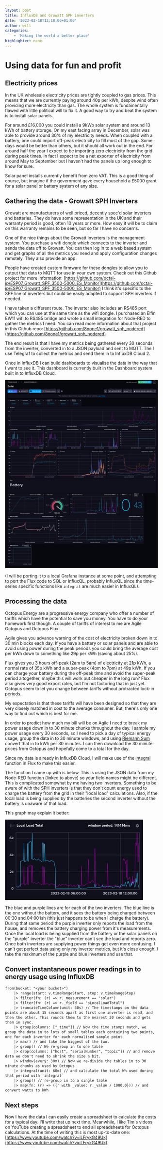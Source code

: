```yaml
---
layout: post
title: InfluxDB and Growatt SPH inverters
date: '2023-02-18T12:18:00+01:00'
author: will
categories:
    - 'Making the world a better place'
highlighter: none
---
```


# Using data for fun and profit

## Electricity prices

In the UK wholesale electricity prices are tightly coupled to gas prices.  This means that we are currently paying around 40p per kWh, despite wind often providing more electricity than gas.  The whole system is fundamentally flawed with little political will to fix it. A good way to try and beat the system is to install solar panels.

For around £16,000 you could install a 9kWp solar system and around 13 kWh of battery storage.  On my east facing array in December, solar was able to provide around 30% of my electricity needs.  When coupled with a battery, one could import off-peak electricity to fill most of the gap. Some days would be better than others, but it should all work out in the end.  For around half the year I expect to be importing zero electricity from the grid during peak times. In fact I expect to be a net exporter of electricity from around May to September but I haven't had the panels up long enough to know for sure. 

Solar panel installs currently benefit from zero VAT.  This is a good thing of course, but imagine if the government gave every household a £5000 grant for a solar panel or battery system of any size.

## Gathering the data - Growatt SPH Inverters

Growatt are manufacturers of well priced, decently spec'd solar inverters and batteries.  They do have some representation in the UK and their warranty period is good, often 10 years or more.  How easy it will be to claim on this warranty remains to be seen, but so far I have no concerns.

One of the nice things about the Growatt inverters is the management system.  You purchase a wifi dongle which connects to the inverter and sends the data off to Growatt.  You can then log in to a web based system and get graphs of all the metrics you need and apply configuration changes remotely.  They also provide an app.

People have created custom firmware for these dongles to allow you to output that data to MQTT for use in your own system.  Check out this Github project for more information:  [https://github.com/octal-ip/ESP07_Growatt_SPF_3500-5000_ES_Monitor](https://github.com/octal-ip/ESP07_Growatt_SPF_3500-5000_ES_Monitor)
I think it's specific to the SPF line of inverters but could be easily adapted to support SPH inverters if needed.

I have taken a different route.  The inverter also includes an RS485 port which you can use at the same time as the wifi dongle.  I purchased an Elfin EW11 wifi to RS485 bridge and wrote a small integration for Node-RED to gather the metrics I need.  You can read more information about that project in this Github repo:  [https://github.com/8none1/growatt_sph_nodered](https://github.com/8none1/growatt_sph_nodered)

The end result is that I have my metrics being gathered every 30 seconds from the inverter, converted in to a JSON payload and sent to MQTT.  The I use Telegraf to collect the metrics and send them in to InfluxDB Cloud 2.

Once in InfluxDB I can build dashboards to visualise the data in the way that I want to see it.  This dashboard is currently built in the Dashboard system built in to InfluxDB Cloud.

![Dashboard Screenshot](/assets/img/solar_dashboard.png)

(I will be porting it to a local Grafana instance at some point, and attempting to port the Flux code to SQL or InfluxQL, probably InfluxQL since the time-series specific functions like `integral` are much easier in InfluxQL).

## Processing the data

Octopus Energy are a progressive energy company who offer a number of tariffs which have the potential to save you money.  You have to do your homework first though.
A couple of tariffs of interest to me are Agile Octopus and Octopus Flux.

Agile gives you advance warning of the cost of electricity broken down in to 30 min blocks each day.  If you have a battery or solar panels and are able to avoid using power during the peak periods you could bring the average cost per kWh down to something like 29p per kWh (saving about 25%).

Flux gives you 3 hours off-peak (2am to 5am) of electricity at 21p kWh, a normal rate of 35p kWh and a super-peak (4pm to 7pm) at 49p kWh.  If you can charge your battery during the off-peak time and avoid the super-peak period altogether, maybe this will work out cheaper in the long run?  Flux also gives very good export rates, but I'm not factoring that in just yet.  Octopus seem to let you change between tariffs without protracted lock-in periods.

My expectation is that these tariffs will have been designed so that they are very closely matched in cost to the average consumer. But, there's only one way to find out which is best for me.

In order to predict how much my bill will be on Agile I need to break my power usage down in to 30 minute chunks throughout the day.  I sample my power usage every 30 seconds, so I need to pick a day of typical energy usage, group the data in to 30 minute windows, and using [Riemann Sum](https://en.wikipedia.org/wiki/Riemann_sum) convert that in to kWh per 30 minutes.  I can then download the 30 minute prices from Octopus and hopefully come to a total for the day.

Since my data is already in InfluxDB Cloud, I will make use of the [integral](https://docs.influxdata.com/flux/v0.x/stdlib/universe/integral/) function in Flux to make this easier.

The function I came up with is below.  This is using the JSON data from my Node-RED function (linked to above) so your field names might be different.
This is complicated somewhat by me having two inverters.  Something to be aware of with the SPH inverters is that they don't count energy used to charge the battery from the grid in their "local load" calculations.  Also, if the local load is being supplied by the batteries the second inverter without the battery is unaware of that load.

This graph may explain it better:

![Local Load Graph](/assets/img/local_load.png)

The blue and purple lines are for each of the two inverters.  The blue line is the one without the battery, and it sees the battery being charged between 00:30 and 04:00 ish (this just happens to be when I charge the battery).  During that same period the purple inverter only reports the load from the house, and removes the battery charging power from it's measurements.  Once the local load is being supplied from the battery or the solar panels on the "purple" inverter the "blue" inverter can't see the load and reports zero.
Once both inverters are supplying power things get even more confusing.
I can't get perfect data using only my inverter metrics, but it's close enough.  I take the maximum of the purple and blue inverters and use that.  

## Convert instantaneous power readings in to energy usage using InfluxDB

```
from(bucket: "<your bucket>")
    |> range(start: v.timeRangeStart, stop: v.timeRangeStop)
    |> filter(fn: (r) => r._measurement == "solar")
    |> filter(fn: (r) => r._field == "pLocalLoadTotal")
    |> truncateTimeColumn(unit: 30s) // The timestamps on the data points are about 15 seconds apart as first one inverter is read, and then the other. This rounds them to the nearest 30 seconds and gets them in sync.
    |> group(columns: ["_time"]) // Now the time stamps match, we group the data in to lots of small tables each containing two points, one for each inverter for each normalised sample point
    |> max() // and take the biggest of the two.
    |> group() // We re-group in to one table
    |> drop(columns: ["host", "serialNumber", "topic"]) // and remove data we don't need to shrink the size a bit.
    |> window(every: 30m) // Now we re-divide the tables in to 30 minute chunks as used by Octopus
    |> integral(unit: 60m) // and calculate the total Wh used during that period with `integral`
    |> group() // re-group in to a single table
    |> map(fn: (r) => ({r with _value: r._value / 1000.0})) // and convert watts to kWh
```


## Next steps

Now I have the data I can easily create a spreadsheet to calculate the costs for a typical day.  I'll write that up next time.
Meanwhile, I like Tim's videos on YouTube creating a spreadsheet to end all spreadsheets for Octopus calculations.  At the time of writing this is most up-to-date one:  [https://www.youtube.com/watch?v=iLFrykG49Uk](https://www.youtube.com/watch?v=iLFrykG49Uk)

